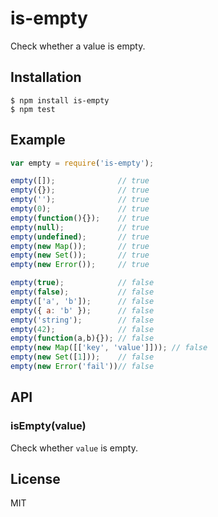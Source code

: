 # is-empty

Check whether a value is empty.

## Installation

```
$ npm install is-empty
$ npm test
```

## Example

```js
var empty = require('is-empty');

empty([]);              // true
empty({});              // true
empty('');              // true
empty(0);               // true
empty(function(){});    // true
empty(null);            // true
empty(undefined);       // true
empty(new Map());       // true
empty(new Set());       // true
empty(new Error());     // true

empty(true);            // false
empty(false);           // false
empty(['a', 'b']);      // false
empty({ a: 'b' });      // false
empty('string');        // false
empty(42);              // false
empty(function(a,b){}); // false
empty(new Map([['key', 'value']])); // false
empty(new Set([1]));    // false
empty(new Error('fail'))// false
```

## API

### isEmpty(value)

Check whether `value` is empty.

## License

MIT
